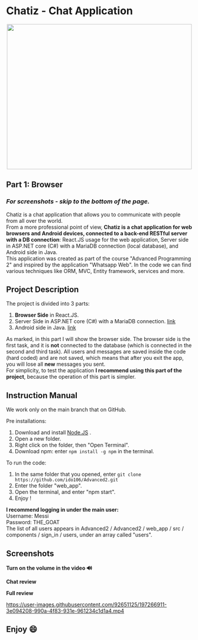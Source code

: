 # Chatiz - Chat Application
<p align="center">
  <img 
    width="500"
    height="393"
    src="https://user-images.githubusercontent.com/92651125/197267879-3c5e0b83-5f6a-4a4c-a414-80e77f2bb319.png"
  >
</p>

## Part 1: Browser    
### ***For screenshots - skip to the bottom of the page.***  


Chatiz is a chat application that allows you to communicate with people from all over the world.  
From a more professional point of view, **Chatiz is a chat application for web browsers and Android devices, connected to a back-end RESTful server with a DB connection**: React.JS usage for the web application, Server side in ASP.NET core (C#) with a MariaDB connection (local database), and Android side in Java.  
This application was created as part of the course "Advanced Programming 2" and inspired by the application "Whatsapp Web". In the code we can find various techniques like ORM, MVC, Entity framework, services and more.  

## Project Description
The project is divided into 3 parts:

 1. **Browser Side** in React.JS.
 2. Server Side in ASP.NET core (C#) with a MariaDB connection. [link](https://github.com/ido106/Chatiz_Server)
 3. Android side in Java. [link](https://github.com/ido106/Chatiz_Android)  

As marked, in this part I will show the browser side. The browser side is the first task, and it is **not** connected to the database (which is connected in the second and third task). All users and messages are saved inside the code (hard coded) and are not saved, which means that after you exit the app, you will lose all **new** messages you sent.  
For simplicity, to test the application **I recommend using this part of the project**, because the operation of this part is simpler.  

## Instruction Manual
We work only on the main branch that on GitHub.  

Pre installations:
 1. Download and install [Node.JS](https://nodejs.org/en/download/) .
 2. Open a new folder.
 3. Right click on the folder, then "Open Terminal".
 4. Download npm: enter `npm install -g npm` in the terminal.
 
 To run the code:
 1. In the same folder that you opened, enter `git clone https://github.com/ido106/Advanced2.git`
 2. Enter the folder "web_app".
 3. Open the terminal, and enter "npm start".
 4. Enjoy !

**I recommend logging in under the main user:**  
Username: Messi  
Password: THE_GOAT  
The list of all users appears in Advanced2 / Advanced2 / web_app / src / components / sign_in / users, under an array called "users".

## Screenshots
**Turn on the volume in the video :loud_sound:**  

**Chat review**

**Full review**  

https://user-images.githubusercontent.com/92651125/197266911-3e094208-990a-4f83-931e-961234c1d1a4.mp4

## **Enjoy	:smile:**
